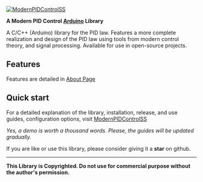 [![ModernPIDControlSS](https://raw.githubusercontent.com/somefunAgba/ModernPIDControlSS/master/material/assets/images/function-variant.svg)](https://somefunagba.github.io/ModernPIDControlSS)

**A Modern PID Control [Arduino](https://www.arduino.cc/) Library**

<!--[![GitHub Action](https://github.com/somefunagba/ModernPIDControlSS/workflows/ci/badge.svg?branch=production)](https://github.com/somefunagba/ModernPIDControlSS/actions)-->

 A C/C++ (Arduino) library for the PID law. Features a more complete realization and design of the PID law using tools from modern control theory, and signal processing. Available for use in open-source projects.

## Features

Features are detailed in [About Page](https://somefunagba.github.io/ModernPIDControlSS/about/about)

## Quick start

For a detailed explanation of the library, installation, release, and use guides, configuration options, visit [ModernPIDControlSS][1]

[1]: https://somefunagba.github.io/ModernPIDControlSS/

*Yes, a demo is worth a thousand words. Please, the guides will be updated gradually.*

If you are like or use this library, please consider giving it a **star** on github.

***************************************************************
**This Library is Copyrighted. Do not use for commercial purpose without the author's permission.**
